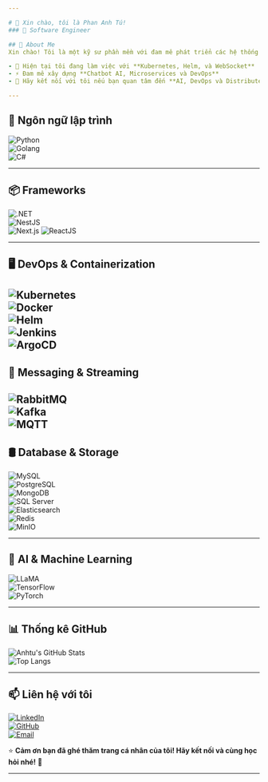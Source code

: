 ```yaml
---

# 👋 Xin chào, tôi là Phan Anh Tú!  
### 🚀 Software Engineer  

## 📌 About Me
Xin chào! Tôi là một kỹ sư phần mềm với đam mê phát triển các hệ thống **AI, Chatbot, Kubernetes, DevOps và MLOps**. Tôi có kinh nghiệm làm việc với **NEXTJS, NESTJS, C#, PYTHON, Golang, Docker, Kubernetes, RabbitMQ, MinIO** và luôn thích khám phá các công nghệ mới.  

- 🔭 Hiện tại tôi đang làm việc với **Kubernetes, Helm, và WebSocket**  
- ⚡ Đam mê xây dựng **Chatbot AI, Microservices và DevOps**  
- 💬 Hãy kết nối với tôi nếu bạn quan tâm đến **AI, DevOps và Distributed Systems**  

---
```


## 🚀 Ngôn ngữ lập trình  
![Python](https://img.shields.io/badge/Python-3776AB?style=for-the-badge&logo=python&logoColor=white)  
![Golang](https://img.shields.io/badge/Go-00ADD8?style=for-the-badge&logo=go&logoColor=white)  
![C#](https://img.shields.io/badge/C%23-239120?style=for-the-badge&logo=csharp&logoColor=white)  

---

## 📦 Frameworks
![.NET](https://img.shields.io/badge/.NET-512BD4?style=for-the-badge&logo=dotnet&logoColor=white)   
![NestJS](https://img.shields.io/badge/NestJS-E0234E?style=for-the-badge&logo=nestjs&logoColor=white)  
![Next.js](https://img.shields.io/badge/Next.js-000000?style=for-the-badge&logo=next.js&logoColor=white)
![ReactJS](https://img.shields.io/badge/ReactJS-61DAFB?style=for-the-badge&logo=react&logoColor=black)  

---

## 🖥 DevOps & Containerization  
![Kubernetes](https://img.shields.io/badge/Kubernetes-326CE5?style=for-the-badge&logo=kubernetes&logoColor=white)  
![Docker](https://img.shields.io/badge/Docker-2496ED?style=for-the-badge&logo=docker&logoColor=white)  
![Helm](https://img.shields.io/badge/Helm-0F1689?style=for-the-badge&logo=helm&logoColor=white)  
![Jenkins](https://img.shields.io/badge/Jenkins-D24939?style=for-the-badge&logo=jenkins&logoColor=white)  
![ArgoCD](https://img.shields.io/badge/ArgoCD-EF7B4D?style=for-the-badge&logo=argo&logoColor=white)  
---

## 📡 Messaging & Streaming  
![RabbitMQ](https://img.shields.io/badge/RabbitMQ-FF6600?style=for-the-badge&logo=rabbitmq&logoColor=white)  
![Kafka](https://img.shields.io/badge/Apache%20Kafka-231F20?style=for-the-badge&logo=apache-kafka&logoColor=white)  
![MQTT](https://img.shields.io/badge/MQTT-660066?style=for-the-badge&logo=eclipse-mosquitto&logoColor=white)  
---

## 🛢 Database & Storage  
![MySQL](https://img.shields.io/badge/MySQL-4479A1?style=for-the-badge&logo=mysql&logoColor=white)  
![PostgreSQL](https://img.shields.io/badge/PostgreSQL-336791?style=for-the-badge&logo=postgresql&logoColor=white)  
![MongoDB](https://img.shields.io/badge/MongoDB-47A248?style=for-the-badge&logo=mongodb&logoColor=white)  
![SQL Server](https://img.shields.io/badge/SQL%20Server-CC2927?style=for-the-badge&logo=microsoft-sql-server&logoColor=white)  
![Elasticsearch](https://img.shields.io/badge/Elasticsearch-005571?style=for-the-badge&logo=elasticsearch&logoColor=white)  
![Redis](https://img.shields.io/badge/Redis-DC382D?style=for-the-badge&logo=redis&logoColor=white)  
![MinIO](https://img.shields.io/badge/MinIO-990000?style=for-the-badge&logo=minio&logoColor=white)  

---


## 🤖 AI & Machine Learning  
![LLaMA](https://img.shields.io/badge/LLaMA-3776AB?style=for-the-badge&logo=llama&logoColor=white)  
![TensorFlow](https://img.shields.io/badge/TensorFlow-FF6F00?style=for-the-badge&logo=tensorflow&logoColor=white)  
![PyTorch](https://img.shields.io/badge/PyTorch-EE4C2C?style=for-the-badge&logo=pytorch&logoColor=white)  

---

## 📊 **Thống kê GitHub**  
![Anhtu's GitHub Stats](https://github-readme-stats.vercel.app/api?username=phananhtu1998&show_icons=true&theme=radical)  
![Top Langs](https://github-readme-stats.vercel.app/api/top-langs/?username=phananhtu1998&layout=compact&theme=radical)  

---

## 📫 **Liên hệ với tôi**  
[![LinkedIn](https://img.shields.io/badge/LinkedIn-blue?style=for-the-badge&logo=linkedin)](https://www.linkedin.com/in/phananhtu/)  
[![GitHub](https://img.shields.io/badge/GitHub-181717?style=for-the-badge&logo=github)](https://github.com/phananhtu1998)  
[![Email](https://img.shields.io/badge/Email-D14836?style=for-the-badge&logo=gmail&logoColor=white)](mailto:phananhtu1998@gmail.com)  

⭐ **Cảm ơn bạn đã ghé thăm trang cá nhân của tôi! Hãy kết nối và cùng học hỏi nhé!** 🚀  

---
